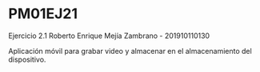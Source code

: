 # PM01EJ21
Ejercicio 2.1
Roberto Enrique Mejía Zambrano - 201910110130

Aplicación móvil para grabar video y almacenar en el almacenamiento del dispositivo.
